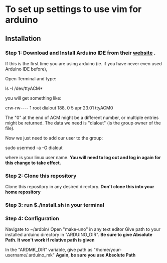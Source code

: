 # To set up settings to use vim for arduino

## Installation


### Step 1: Download and Install Arduino IDE from their [website](https://www.arduino.cc/en/Main/Software) .

If this is the first time you are using arduino (ie. if you have never even used Arduino IDE before),

Open Terminal and type:

ls -l /dev/ttyACM*

you will get something like:

crw-rw---- 1 root dialout 188, 0 5 apr 23.01 ttyACM0

The "0" at the end of ACM might be a different number, or multiple entries might be returned. The data we need is "dialout" (is the group owner of the file).

Now we just need to add our user to the group:

sudo usermod -a -G dialout <username>

where <username> is your linux user name. 
**You will need to log out and log in again for this change to take effect.**

### Step 2: Clone this repository

Clone this repository in any desired directory.
**Don't clone this into your home repository**

### Step 3: run $./install.sh in your terminal


### Step 4: Configuration

Navigate to ~/ardbin/
Open "make-uno" in any text editor
Give path to your installed arduino directory in "ARDUINO_DIR".
**Be sure to give Absolute Path. It won't work if relative path is given**

In the "ARDMK_DIR" variable, give path as "/home/your-username/.arduino_mk"
**Again, be sure you use Absolute Path**